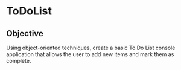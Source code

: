 # ToDoList

## Objective
Using object-oriented techniques, create a basic To Do List console application that allows the user to add new items and mark them as complete.
